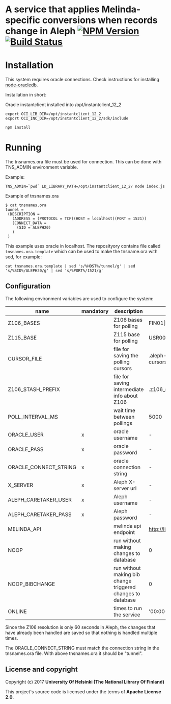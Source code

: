 # A service that applies Melinda-specific conversions when records change in Aleph [![NPM Version](https://img.shields.io/npm/v/@natlibfi/aleph-record-caretaker.svg)](https://npmjs.org/package/aleph-record-caretaker) [![Build Status](https://travis-ci.org/NatLibFi/aleph-record-caretaker.svg)](https://travis-ci.org/NatLibFi/aleph-record-caretaker)

# Installation

This system requires oracle connections. Check instructions for installing [node-oracledb](https://github.com/oracle/node-oracledb).

Installation in short:

Oracle instantclient installed into /opt/instantclient_12_2
```
export OCI_LIB_DIR=/opt/instantclient_12_2
export OCI_INC_DIR=/opt/instantclient_12_2/sdk/include

npm install
```

# Running

The tnsnames.ora file must be used for connection. This can be done with TNS_ADMIN environment variable.

Example:
```
TNS_ADMIN=`pwd` LD_LIBRARY_PATH=/opt/instantclient_12_2/ node index.js
```

Example of tnsnames.ora 
```
$ cat tnsnames.ora 
tunnel =
 (DESCRIPTION =
   (ADDRESS = (PROTOCOL = TCP)(HOST = localhost)(PORT = 1521))
   (CONNECT_DATA =
     (SID = ALEPH20)
   )
 )
 ```
 This example uses oracle in localhost. The reposityory contains file called `tnsnames.ora.template` which can be used to make the tnsname.ora with sed, for example: 
 ```
 cat tnsnames.ora.template | sed 's/%HOST%/tunnel/g' | sed 's/%SID%/ALEPH20/g' | sed 's/%PORT%/1521/g'
 ```

## Configuration
The following environment variables are used to configure the system:

| name | mandatory | description | default |
|---|---|---|---|
| Z106_BASES | | Z106 bases for polling | FIN01\|FIN10\|FIN11 |
| Z115_BASE | | Z115 base for polling | USR00 |
| CURSOR_FILE | | file for saving the polling cursors | .aleph-changelistener-cursors.json |
| Z106_STASH_PREFIX | | file for saving intermediate info about Z106 | .z106_stash |
| POLL_INTERVAL_MS | | wait time between pollings | 5000 |
| ORACLE_USER | x | oracle username | -
| ORACLE_PASS | x | oracle password | -
| ORACLE_CONNECT_STRING | x | oracle connection string | -
| X_SERVER | x | Aleph X-server url | -
| ALEPH_CARETAKER_USER | x | Aleph username | -
| ALEPH_CARETAKER_PASS | x | Aleph password | -
| MELINDA_API | | melinda api endpoint | http://libtest1.csc.fi:8992/API
| NOOP |  | run without making changes to database | 0
| NOOP_BIBCHANGE | | run without making bib change triggered changes to database | 0
| ONLINE | | times to run the service | '00:00-21:55, 22:30-24:00' | 

Since the Z106 resolution is only 60 seconds in Aleph, the changes that have already been handled are saved so that nothing is handled multiple times.

The ORACLE_CONNECT_STRING must match the connection string in the tnsnames.ora file. With above tnsnames.ora it should be "tunnel".

## License and copyright

Copyright (c) 2017 **University Of Helsinki (The National Library Of Finland)**

This project's source code is licensed under the terms of **Apache License 2.0**.
